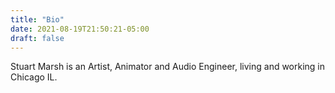 ```yaml
---
title: "Bio"
date: 2021-08-19T21:50:21-05:00
draft: false
---
```


Stuart Marsh is an Artist, Animator and Audio Engineer, living and working in Chicago IL.